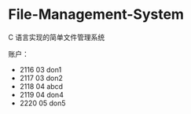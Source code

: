 # File-Management-System
C 语言实现的简单文件管理系统

账户：
- 2116 03 don1
- 2117 03 don2
- 2118 04 abcd 
- 2119 04 don4
- 2220 05 don5